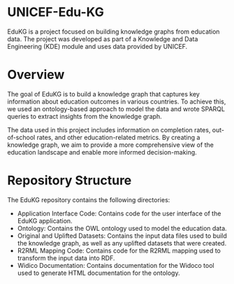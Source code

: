 # UNICEF-Edu-KG

EduKG is a project focused on building knowledge graphs from education data. The project was developed as part of a Knowledge and Data Engineering (KDE) module and uses data provided by UNICEF.

# Overview
The goal of EduKG is to build a knowledge graph that captures key information about education outcomes in various countries. To achieve this, we used an ontology-based approach to model the data and wrote SPARQL queries to extract insights from the knowledge graph.

The data used in this project includes information on completion rates, out-of-school rates, and other education-related metrics. By creating a knowledge graph, we aim to provide a more comprehensive view of the education landscape and enable more informed decision-making.

# Repository Structure

The EduKG repository contains the following directories:

- Application Interface Code: Contains code for the user interface of the EduKG application.
- Ontology: Contains the OWL ontology used to model the education data.
- Original and Uplifted Datasets: Contains the input data files used to build the knowledge graph, as well as any uplifted datasets that were created.
- R2RML Mapping Code: Contains code for the R2RML mapping used to transform the input data into RDF.
- Widico Documentation: Contains documentation for the Widoco tool used to generate HTML documentation for the ontology.
